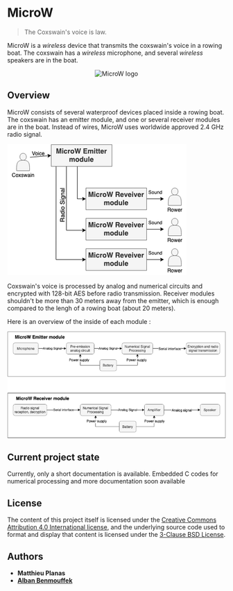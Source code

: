 # MicroW

>  The Coxswain's voice is law.

MicroW is a *wireless* device that transmits the coxswain's voice in a rowing boat. The coxswain has a *wireless* microphone, and several *wireless* speakers are in the boat.

<p align="center">
  <img src="https://github.com/sonibla/MicroW/blob/master/images/logo_small.png" alt="MicroW logo" height="90"/>
</p>

## Overview

MicroW consists of several waterproof devices placed inside a rowing boat. The coxswain has an emitter module, and one or several receiver modules are in the boat. Instead of wires, MicroW uses worldwide approved 2.4 GHz radio signal.

![overview boat](images/Overview_boat.png "Microw overview: boat scale")

Coxswain's voice is processed by analog and numerical circuits and encrypted with 128-bit AES before radio transmission. Receiver modules shouldn't be more than 30 meters away from the emitter, which is enough compared to the lengh of a rowing boat (about 20 meters).

Here is an overview of the inside of each module :

![overview modules](images/Overview_modules.png "Microw overview: modules")

## Current project state

Currently, only a short documentation is available.
Embedded C codes for numerical processing and more documentation soon available

## License

The content of this project itself is licensed under the [Creative Commons Attribution 4.0 International license](https://creativecommons.org/licenses/by/4.0/), and the underlying source code used to format 
and display that content is licensed under the [3-Clause BSD License](https://opensource.org/licenses/BSD-3-Clause).

## Authors

* **Matthieu Planas**
* [**Alban Benmouffek**](https://github.com/sonibla)
